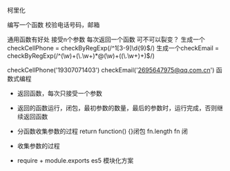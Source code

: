 柯里化

编写一个函数  校验电话号码，邮箱

通用函数有好处  接受n个参数  每次返回一个函数
可不可以裂变？
生成一个checkCellPhone = checkByRegExp(/^1[3-9]\d{9}$/)
生成一个checkEmail = checkByRegExp(/^(\w)+(\.\w+)*@(\w)+((\.\w+)+)$/)

checkCellPhone('19307071403')
checkEmail('2695647975@qq.com.cn')
函数式编程

- 返回函数，每次只接受一个参数
- 返回的函数运行，闭包，最初参数的数量，最后的参数时，运行完成，否则继续返回函数

- 分函数收集参数的过程
    return function() {}闭包  fn.length  fn 闭
- 收集参数的过程

- require + module.exports es5 模块化方案